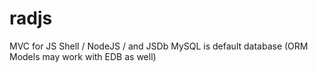 # radjs

MVC for JS Shell / NodeJS / and JSDb
MySQL is default database (ORM Models may work with EDB as well)
